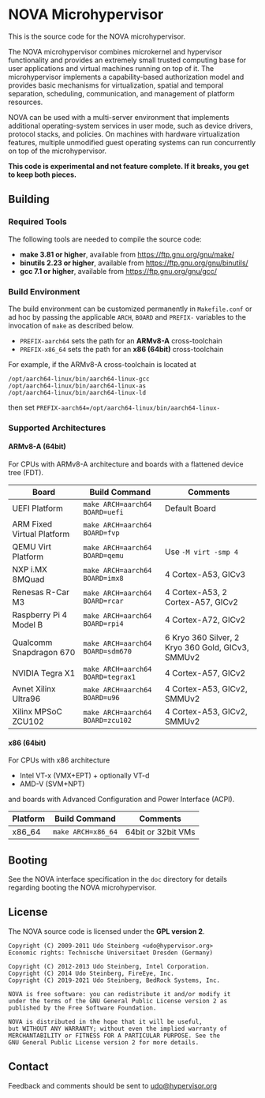 # NOVA Microhypervisor

This is the source code for the NOVA microhypervisor.

The NOVA microhypervisor combines microkernel and hypervisor functionality
and provides an extremely small trusted computing base for user applications
and virtual machines running on top of it. The microhypervisor implements a
capability-based authorization model and provides basic mechanisms for
virtualization, spatial and temporal separation, scheduling, communication,
and management of platform resources.

NOVA can be used with a multi-server environment that implements additional
operating-system services in user mode, such as device drivers, protocol
stacks, and policies. On machines with hardware virtualization features,
multiple unmodified guest operating systems can run concurrently on top of
the microhypervisor.

**This code is experimental and not feature complete. If it breaks, you get
  to keep both pieces.**

## Building

### Required Tools

The following tools are needed to compile the source code:

- **make 3.81 or higher**, available from https://ftp.gnu.org/gnu/make/
- **binutils 2.23 or higher**, available from https://ftp.gnu.org/gnu/binutils/
- **gcc 7.1 or higher**, available from https://ftp.gnu.org/gnu/gcc/

### Build Environment

The build environment can be customized permanently in `Makefile.conf` or
ad hoc by passing the applicable `ARCH`, `BOARD` and `PREFIX-` variables to
the invocation of `make` as described below.

- `PREFIX-aarch64` sets the path for an **ARMv8-A** cross-toolchain
- `PREFIX-x86_64` sets the path for an **x86 (64bit)** cross-toolchain

For example, if the ARMv8-A cross-toolchain is located at
```
/opt/aarch64-linux/bin/aarch64-linux-gcc
/opt/aarch64-linux/bin/aarch64-linux-as
/opt/aarch64-linux/bin/aarch64-linux-ld
```

then set `PREFIX-aarch64=/opt/aarch64-linux/bin/aarch64-linux-`

### Supported Architectures

#### ARMv8-A (64bit)

For CPUs with ARMv8-A architecture and boards with a flattened device tree (FDT).

**Board**                  | **Build Command**                 | **Comments**
-------------------------- | --------------------------------- | --------------------
UEFI Platform              | `make ARCH=aarch64 BOARD=uefi`    | Default Board
ARM Fixed Virtual Platform | `make ARCH=aarch64 BOARD=fvp`     |
QEMU Virt Platform         | `make ARCH=aarch64 BOARD=qemu`    | Use `-M virt -smp 4`
NXP i.MX 8MQuad            | `make ARCH=aarch64 BOARD=imx8`    | 4 Cortex-A53, GICv3
Renesas R-Car M3           | `make ARCH=aarch64 BOARD=rcar`    | 4 Cortex-A53, 2 Cortex-A57, GICv2
Raspberry Pi 4 Model B     | `make ARCH=aarch64 BOARD=rpi4`    | 4 Cortex-A72, GICv2
Qualcomm Snapdragon 670    | `make ARCH=aarch64 BOARD=sdm670`  | 6 Kryo 360 Silver, 2 Kryo 360 Gold, GICv3, SMMUv2
NVIDIA Tegra X1            | `make ARCH=aarch64 BOARD=tegrax1` | 4 Cortex-A57, GICv2
Avnet Xilinx Ultra96       | `make ARCH=aarch64 BOARD=u96`     | 4 Cortex-A53, GICv2, SMMUv2
Xilinx MPSoC ZCU102        | `make ARCH=aarch64 BOARD=zcu102`  | 4 Cortex-A53, GICv2, SMMUv2

#### x86 (64bit)

For CPUs with x86 architecture
- Intel VT-x (VMX+EPT) + optionally VT-d
- AMD-V (SVM+NPT)

and boards with Advanced Configuration and Power Interface (ACPI).

**Platform** | **Build Command**  | **Comments**
------------ | -------------------| --------------------
x86_64       | `make ARCH=x86_64` | 64bit or 32bit VMs

## Booting

See the NOVA interface specification in the `doc` directory for details
regarding booting the NOVA microhypervisor.

## License

The NOVA source code is licensed under the **GPL version 2**.

```
Copyright (C) 2009-2011 Udo Steinberg <udo@hypervisor.org>
Economic rights: Technische Universitaet Dresden (Germany)

Copyright (C) 2012-2013 Udo Steinberg, Intel Corporation.
Copyright (C) 2014 Udo Steinberg, FireEye, Inc.
Copyright (C) 2019-2021 Udo Steinberg, BedRock Systems, Inc.

NOVA is free software: you can redistribute it and/or modify it
under the terms of the GNU General Public License version 2 as
published by the Free Software Foundation.

NOVA is distributed in the hope that it will be useful,
but WITHOUT ANY WARRANTY; without even the implied warranty of
MERCHANTABILITY or FITNESS FOR A PARTICULAR PURPOSE. See the
GNU General Public License version 2 for more details.
```

## Contact

Feedback and comments should be sent to udo@hypervisor.org
